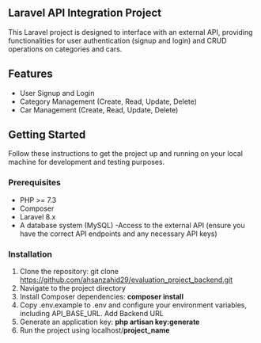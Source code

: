 ## Laravel API Integration Project

This Laravel project is designed to interface with an external API, providing functionalities for user authentication (signup and login) and CRUD operations on categories and cars.

## Features

- User Signup and Login
- Category Management (Create, Read, Update, Delete)
- Car Management (Create, Read, Update, Delete)


## Getting Started

Follow these instructions to get the project up and running on your local machine for development and testing purposes.


### Prerequisites

- PHP >= 7.3
- Composer
- Laravel 8.x
- A database system (MySQL)
-Access to the external API (ensure you have the correct API endpoints and any necessary API keys)

### Installation

1. Clone the repository:
   git clone https://github.com/ahsanzahid29/evaluation_project_backend.git
2. Navigate to the project directory
3. Install Composer dependencies:
   <b>composer install</b>
4. Copy .env.example to .env and configure your environment variables, including API_BASE_URL. Add Backend URL
5. Generate an application key:
   <b>php artisan key:generate</b>
5.  Run the project using localhost/<b>project_name</b>
